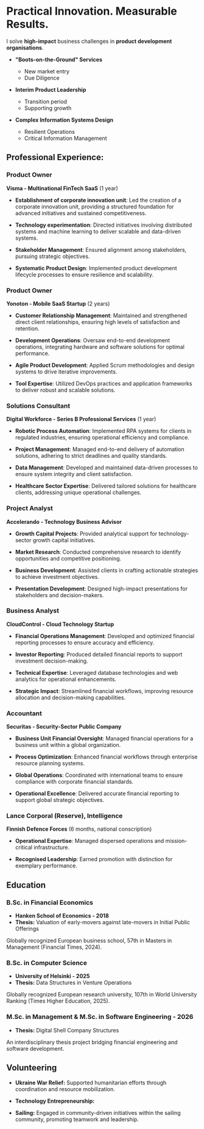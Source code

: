 # Practical Innovation. Measurable Results. 

I solve **high-impact** business challenges in **product development organisations**.

- **"Boots-on-the-Ground" Services**
  - New market entry
  - Due Diligence

- **Interim Product Leadership**
  - Transition period
  - Supporting growth

- **Complex Information Systems Design**
  - Resilient Operations
  - Critical Information Management

## Professional Experience:

### Product Owner  
**Visma - Multinational FinTech SaaS** (1 year) 

- **Establishment of corporate innovation unit**: Led the creation of a corporate innovation unit, providing a structured foundation for advanced initiatives and sustained competitiveness.
  
- **Technology experimentation**: Directed initiatives involving distributed systems and machine learning to deliver scalable and data-driven systems.

- **Stakeholder Management**: Ensured alignment among stakeholders, pursuing strategic objectives.  

- **Systematic Product Design**: Implemented product development lifecycle processes to ensure resilience and scalability.


### Product Owner  
**Yonoton - Mobile SaaS Startup** (2 years)  

- **Customer Relationship Management**: Maintained and strengthened direct client relationships, ensuring high levels of satisfaction and retention.  

- **Development Operations**: Oversaw end-to-end development operations, integrating hardware and software solutions for optimal performance.  
  
- **Agile Product Development**: Applied Scrum methodologies and design systems to drive iterative improvements.  

- **Tool Expertise**: Utilized DevOps practices and application frameworks to deliver robust and scalable solutions.


### Solutions Consultant  
**Digital Workforce - Series B Professional Services** (1 year)  

- **Robotic Process Automation**: Implemented RPA systems for clients in regulated industries, ensuring operational efficiency and compliance.
  
- **Project Management**: Managed end-to-end delivery of automation solutions, adhering to strict deadlines and quality standards.  

- **Data Management**: Developed and maintained data-driven processes to ensure system integrity and client satisfaction.  

- **Healthcare Sector Expertise**: Delivered tailored solutions for healthcare clients, addressing unique operational challenges.


### Project Analyst  
**Accelerando - Technology Business Advisor**  

- **Growth Capital Projects**: Provided analytical support for technology-sector growth capital initiatives.

- **Market Research**: Conducted comprehensive research to identify opportunities and competitive positioning.  

- **Business Development**: Assisted clients in crafting actionable strategies to achieve investment objectives.  

- **Presentation Development**: Designed high-impact presentations for stakeholders and decision-makers.


### Business Analyst  
**CloudControl - Cloud Technology Startup**  

- **Financial Operations Management**: Developed and optimized financial reporting processes to ensure accuracy and efficiency.  

- **Investor Reporting**: Produced detailed financial reports to support investment decision-making.  

- **Technical Expertise**: Leveraged database technologies and web analytics for operational enhancements.  

- **Strategic Impact**: Streamlined financial workflows, improving resource allocation and decision-making capabilities.


### Accountant  
**Securitas - Security-Sector Public Company**

- **Business Unit Financial Oversight**: Managed financial operations for a business unit within a global organization.  

- **Process Optimization**: Enhanced financial workflows through enterprise resource planning systems.  

- **Global Operations**: Coordinated with international teams to ensure compliance with corporate financial standards.  

- **Operational Excellence**: Delivered accurate financial reporting to support global strategic objectives.


### Lance Corporal (Reserve), Intelligence  
**Finnish Defence Forces** (6 months, national conscription) 

- **Operational Expertise**: Managed dispersed operations and mission-critical infrastructure.
 
- **Recognised Leadership**: Earned promotion with distinction for exemplary performance.


## Education

### B.Sc. in Financial Economics  
- **Hanken School of Economics - 2018**
- **Thesis:** Valuation of early-movers against late-movers in Initial Public Offerings

Globally recognized European business school, 57th in Masters in Management (Financial Times, 2024).

### B.Sc. in Computer Science 
- **University of Helsinki - 2025** 
- **Thesis:**  Data Structures in Venture Operations

Globally recognized European research university, 107th in World University Ranking (Times Higher Education, 2025).    

### M.Sc. in Management & M.Sc. in Software Engineering - 2026  
- **Thesis:** Digital Shell Company Structures

An interdisciplinary thesis project bridging financial engineering and software development.


## Volunteering  

- **Ukraine War Relief:** Supported humanitarian efforts through coordination and resource mobilization.
 
- **Technology Entrepreneurship:** 

- **Sailing:** Engaged in community-driven initiatives within the sailing community, promoting teamwork and leadership.  
